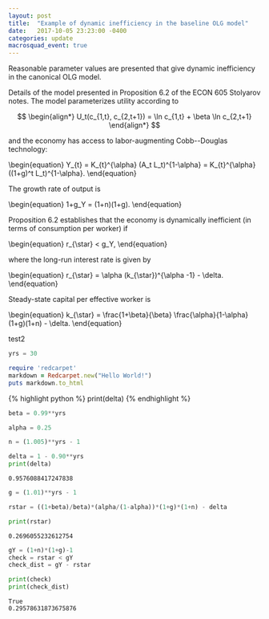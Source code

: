 ```yaml
---
layout: post
title:  "Example of dynamic inefficiency in the baseline OLG model"
date:   2017-10-05 23:23:00 -0400
categories: update
macrosquad_event: true
---
```


Reasonable parameter values are presented that give dynamic inefficiency in the canonical OLG model.

<!--more-->

Details of the model presented in Proposition 6.2 of the ECON 605 Stolyarov notes. The model parameterizes utility according to

$$
\begin{align*}
U_t(c_{1,t}, c_{2,t+1}) = \ln c_{1,t} + \beta \ln c_{2,t+1}
\end{align*}
$$

and the economy has access to labor-augmenting Cobb--Douglas technology:

\begin{equation}
Y_{t} = K_{t}^{\alpha} (A_t L_t)^{1-\alpha} = K_{t}^{\alpha} ((1+g)^t L_t)^{1-\alpha}.
\end{equation}

The growth rate of output is

\begin{equation}
1+g_Y = (1+n)(1+g).
\end{equation}

Proposition 6.2 establishes that the economy is dynamically inefficient (in terms of consumption per worker) if

\begin{equation}
r_{\star} < g_Y,
\end{equation}

where the long-run interest rate is given by

\begin{equation}
r_{\star} = \alpha (k_{\star})^{\alpha -1} - \delta.
\end{equation}

Steady-state capital per effective worker is

\begin{equation}
k_{\star} = \frac{1+\beta}{\beta} \frac{\alpha}{1-\alpha} (1+g)(1+n) - \delta.
\end{equation}

test2

```python
yrs = 30
```

```ruby
require 'redcarpet'
markdown = Redcarpet.new("Hello World!")
puts markdown.to_html
```

{% highlight python %}
    print(delta)
{% endhighlight %}


```python
beta = 0.99**yrs
```


```python
alpha = 0.25
```


```python
n = (1.005)**yrs - 1
```


```python
delta = 1 - 0.90**yrs
print(delta)
```

    0.9576088417247838



```python
g = (1.01)**yrs - 1
```


```python
rstar = ((1+beta)/beta)*(alpha/(1-alpha))*(1+g)*(1+n) - delta
```


```python
print(rstar)
```

    0.2696055232612754



```python
gY = (1+n)*(1+g)-1
check = rstar < gY
check_dist = gY - rstar
```


```python
print(check)
print(check_dist)
```

    True
    0.29578631873675876



```python

```
